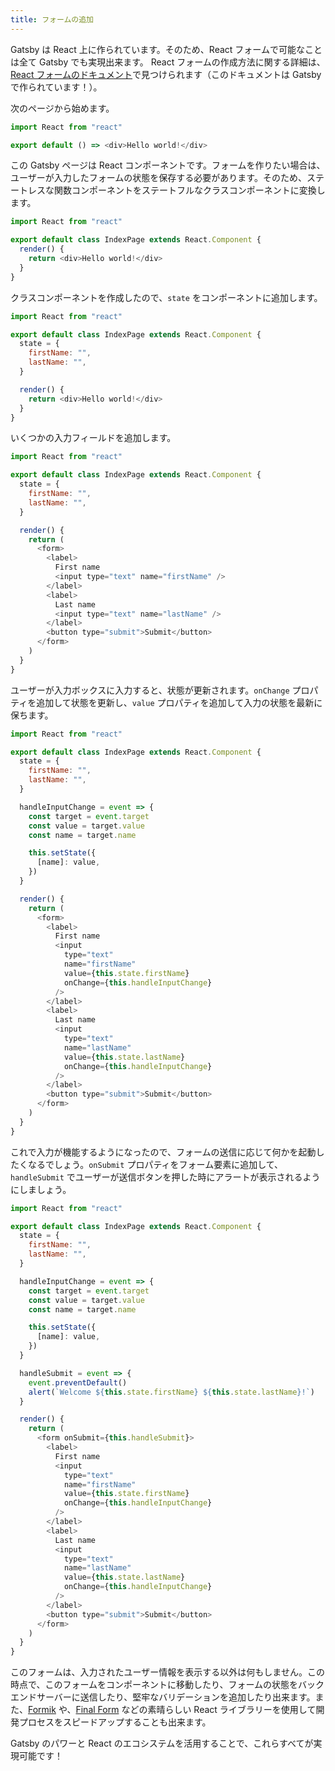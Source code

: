 ```yaml
---
title: フォームの追加
---
```


Gatsby は React 上に作られています。そのため、React フォームで可能なことは全て Gatsby でも実現出来ます。 React フォームの作成方法に関する詳細は、[React フォームのドキュメント](https://ja.reactjs.org/docs/forms.html)で見つけられます（このドキュメントは Gatsby で作られています！）。

次のページから始めます。

```jsx:title=src/pages/index.js
import React from "react"

export default () => <div>Hello world!</div>
```

この Gatsby ページは React コンポーネントです。フォームを作りたい場合は、ユーザーが入力したフォームの状態を保存する必要があります。そのため、ステートレスな関数コンポーネントをステートフルなクラスコンポーネントに変換します。

```jsx:title=src/pages/index.js
import React from "react"

export default class IndexPage extends React.Component {
  render() {
    return <div>Hello world!</div>
  }
}
```

クラスコンポーネントを作成したので、`state` をコンポーネントに追加します。

```jsx:title=src/pages/index.js
import React from "react"

export default class IndexPage extends React.Component {
  state = {
    firstName: "",
    lastName: "",
  }

  render() {
    return <div>Hello world!</div>
  }
}
```

いくつかの入力フィールドを追加します。

```jsx:title=src/pages/index.js
import React from "react"

export default class IndexPage extends React.Component {
  state = {
    firstName: "",
    lastName: "",
  }

  render() {
    return (
      <form>
        <label>
          First name
          <input type="text" name="firstName" />
        </label>
        <label>
          Last name
          <input type="text" name="lastName" />
        </label>
        <button type="submit">Submit</button>
      </form>
    )
  }
}
```

ユーザーが入力ボックスに入力すると、状態が更新されます。`onChange` プロパティを追加して状態を更新し、`value` プロパティを追加して入力の状態を最新に保ちます。

```jsx:title=src/pages/index.js
import React from "react"

export default class IndexPage extends React.Component {
  state = {
    firstName: "",
    lastName: "",
  }

  handleInputChange = event => {
    const target = event.target
    const value = target.value
    const name = target.name

    this.setState({
      [name]: value,
    })
  }

  render() {
    return (
      <form>
        <label>
          First name
          <input
            type="text"
            name="firstName"
            value={this.state.firstName}
            onChange={this.handleInputChange}
          />
        </label>
        <label>
          Last name
          <input
            type="text"
            name="lastName"
            value={this.state.lastName}
            onChange={this.handleInputChange}
          />
        </label>
        <button type="submit">Submit</button>
      </form>
    )
  }
}
```

これで入力が機能するようになったので、フォームの送信に応じて何かを起動したくなるでしょう。`onSubmit` プロパティをフォーム要素に追加して、`handleSubmit` でユーザーが送信ボタンを押した時にアラートが表示されるようにしましょう。

```jsx:title=src/pages/index.js
import React from "react"

export default class IndexPage extends React.Component {
  state = {
    firstName: "",
    lastName: "",
  }

  handleInputChange = event => {
    const target = event.target
    const value = target.value
    const name = target.name

    this.setState({
      [name]: value,
    })
  }

  handleSubmit = event => {
    event.preventDefault()
    alert(`Welcome ${this.state.firstName} ${this.state.lastName}!`)
  }

  render() {
    return (
      <form onSubmit={this.handleSubmit}>
        <label>
          First name
          <input
            type="text"
            name="firstName"
            value={this.state.firstName}
            onChange={this.handleInputChange}
          />
        </label>
        <label>
          Last name
          <input
            type="text"
            name="lastName"
            value={this.state.lastName}
            onChange={this.handleInputChange}
          />
        </label>
        <button type="submit">Submit</button>
      </form>
    )
  }
}
```

このフォームは、入力されたユーザー情報を表示する以外は何もしません。この時点で、このフォームをコンポーネントに移動したり、フォームの状態をバックエンドサーバーに送信したり、堅牢なバリデーションを追加したり出来ます。また、[Formik](https://github.com/jaredpalmer/formik) や、[Final Form](https://github.com/final-form/react-final-form) などの素晴らしい React ライブラリーを使用して開発プロセスをスピードアップすることも出来ます。

Gatsby のパワーと React のエコシステムを活用することで、これらすべてが実現可能です！
